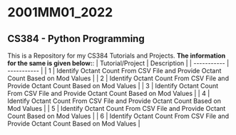 # 2001MM01_2022
## CS384 - Python Programming
This is a Repository for my CS384 Tutorials and Projects.
**The information for the same is given below:**:
| Tutorial/Project | Description |
| -----------   | ----------- |
| 1             | Identify Octant Count From CSV File and Provide Octant Count Based on Mod Values       |
| 2             | Identify Octant Count From CSV File and Provide Octant Count Based on Mod Values        | 
| 3             | Identify Octant Count From CSV File and Provide Octant Count Based on Mod Values       |
| 4             | Identify Octant Count From CSV File and Provide Octant Count Based on Mod Values        | 
| 5             | Identify Octant Count From CSV File and Provide Octant Count Based on Mod Values       |
| 6             | Identify Octant Count From CSV File and Provide Octant Count Based on Mod Values        | 

